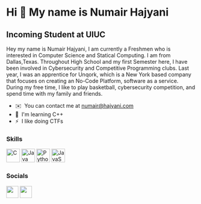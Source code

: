 Hi 👋 My name is Numair Hajyani
===============================

Incoming Student at UIUC
------------------------

Hey my name is Numair Hajyani, I am currently a Freshmen who is interested in Computer Science and Statical Computing. I am from Dallas,Texas. Throughout High School and my first Semester here, I have been involved in Cybersecurity and Competitive Programming clubs. Last year, I was an apprentice for Unqork, which is a New York based company that focuses on creating an No-Code Platform, software as a service. During my free time, I like to play basketball, cybersecurity competition, and spend time with my family and friends.

*   ✉️  You can contact me at [numair@hajyani.com](mailto:numair@hajyani.com)
*   🧠  I'm learning C++
*   ⚡  I like doing CTFs
### Skills<p align="left">
<a href="https://docs.microsoft.com/en-us/cpp/?view=msvc-170" target="_blank" rel="noreferrer"><img src="https://raw.githubusercontent.com/danielcranney/readme-generator/main/public/icons/skills/c-colored.svg" width="36" height="36" alt="C" /></a>
                                <a href="https://www.oracle.com/java/" target="_blank" rel="noreferrer"><img src="https://raw.githubusercontent.com/danielcranney/readme-generator/main/public/icons/skills/java-colored.svg" width="36" height="36" alt="Java" /></a>
                                <a href="https://www.python.org/" target="_blank" rel="noreferrer"><img src="https://raw.githubusercontent.com/danielcranney/readme-generator/main/public/icons/skills/python-colored.svg" width="36" height="36" alt="Python" /></a>
                                <a href="https://developer.mozilla.org/en-US/docs/Web/JavaScript" target="_blank" rel="noreferrer"><img src="https://raw.githubusercontent.com/danielcranney/readme-generator/main/public/icons/skills/javascript-colored.svg" width="36" height="36" alt="JavaScript" /></a>
                    </p>
                    
### Socials
<p align="left">
<a href="http://www.instagram.com/numair_hajyani" target="_blank" rel="noreferrer"><img src="https://raw.githubusercontent.com/danielcranney/readme-generator/main/public/icons/socials/instagram.svg" width="32" height="32" /></a>
<a href="https://www.linkedin.com/in/numairhajyani" target="_blank" rel="noreferrer"><img src="https://raw.githubusercontent.com/danielcranney/readme-generator/main/public/icons/socials/linkedin.svg" width="32" height="32" /></a></p>
